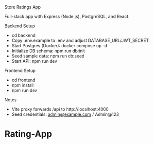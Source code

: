 Store Ratings App

Full-stack app with Express (Node.js), PostgreSQL, and React.

Backend Setup
- cd backend
- Copy .env.example to .env and adjust DATABASE_URL/JWT_SECRET
- Start Postgres (Docker): docker compose up -d
- Initialize DB schema: npm run db:init
- Seed sample data: npm run db:seed
- Start API: npm run dev

Frontend Setup
- cd frontend
- npm install
- npm run dev

Notes
- Vite proxy forwards /api to http://localhost:4000
- Seed credentials: admin@example.com / Admin@123
# Rating-App
